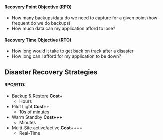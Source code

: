 #### Recovery Point Objective (RPO)
- How many backups/data do we need to capture for a given point (how frequent do we do backups)
- How much data can my application afford to lose?

#### Recovery Time Objective (RTO)
- How long would it take to get back on track after a disaster
- How long can I afford for my application to be down?

## Disaster Recovery Strategies
#### RPO/RTO:
- Backup & Restore **Cost+**
	- Hours
- Pilot Light  **Cost++**
	- 10s of minutes
- Warm Standby **Cost+++**
	- Minutes
- Multi-Site active/active **Cost++++**
	- Real-Time